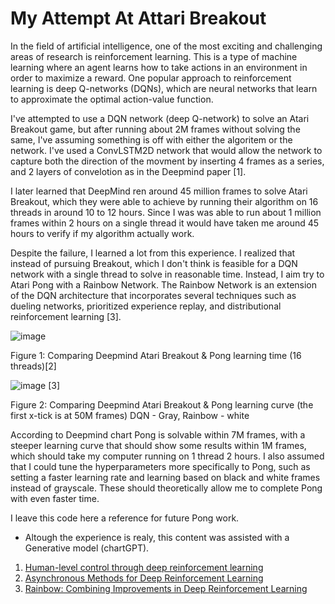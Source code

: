 # My Attempt At Attari Breakout
In the field of artificial intelligence, one of the most exciting and challenging areas of research is reinforcement learning. This is a type of machine learning where an agent learns how to take actions in an environment in order to maximize a reward. One popular approach to reinforcement learning is deep Q-networks (DQNs), which are neural networks that learn to approximate the optimal action-value function.

I've attempted to use a DQN network (deep Q-network) to solve an Atari Breakout game, but after running about 2M frames without solving the same, I've assuming something is off with either the algoritem or the network. I've used a ConvLSTM2D network that would allow the network to capture both the direction of the movment by inserting 4 frames as a series, and 2 layers of convelotion as in the Deepmind paper [1]. 
 
I later learned that DeepMind ren around 45 million frames to solve Atari Breakout, which they were able to achieve by running their algorithm on 16 threads in around 10 to 12 hours. Since I was was able to run about 1 million frames within 2 hours on a single thread it would have taken me around 45 hours to verify if my algorithm actually work.

Despite the failure, I learned a lot from this experience. I realized that instead of pursuing Breakout, which I don't think is feasible for a DQN network with a single thread to solve in reasonable time. Instead, I aim try to Atari Pong with a Rainbow Network. The Rainbow Network is an extension of the DQN architecture that incorporates several techniques such as dueling networks, prioritized experience replay, and distributional reinforcement learning [3].

![image](https://user-images.githubusercontent.com/29729128/235302481-315f9624-f6a9-45d8-bb8e-398b55b6b1ee.png)

Figure 1: Comparing Deepmind Atari Breakout & Pong learning time (16 threads)[2]


![image](https://user-images.githubusercontent.com/29729128/235301809-0e869d3d-7a83-4464-9708-4918f8a6fa08.png) [3]

Figure 2: Comparing Deepmind Atari Breakout & Pong learning curve (the first x-tick is at 50M frames) DQN - Gray, Rainbow - white

According to Deepmind chart Pong is solvable within 7M frames, with a steeper learning curve that should show some results within 1M frames, which should take my computer running on 1 thread 2 hours. I also assumed that I could tune the hyperparameters more specifically to Pong, such as setting a faster learning rate and learning based on black and white frames instead of grayscale. These should theoretically allow me to complete Pong with even faster time.

I leave this code here a reference for future Pong work.
* Altough the experience is realy, this content was assisted with a Generative model (chartGPT).

1. [Human-level control through deep reinforcement
learning](https://storage.googleapis.com/deepmind-media/dqn/DQNNaturePaper.pdf)
2. [Asynchronous Methods for Deep Reinforcement Learning
](https://arxiv.org/pdf/1602.01783.pdf)
3. [Rainbow: Combining Improvements in Deep Reinforcement Learning
](https://arxiv.org/pdf/1710.02298.pdf)
